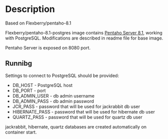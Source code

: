 # Description
Based on Flexberry/pentaho-8.1

Flexberry/pentaho-8.1-postgres image contains [Pentaho Server 8.1](https://sourceforge.net/projects/pentaho/files/Pentaho%208.1/server/), working with PostgreSQL. Modifications are described in readme file for base image.

Pentaho Server is exposed on 8080 port.

## Runnibg
Settings to connect to PostgreSQL should be provided:
- DB_HOST - PostgreSQL host
- DB_PORT - port
- DB_ADMIN_USER - db admin username
- DB_ADMIN_PASS - db admin password
- JCR_PASS - password that will be used for jackrabbit db user
- HIBERNATE_PASS - password that will be used for hibernate db user
- QUARTZ_PASS - password that will be used for quartz db user

jackrabbit, hibernate, quartz databases are created automatically on container start.